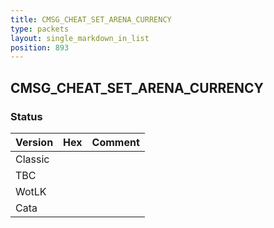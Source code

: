 ```yaml
---
title: CMSG_CHEAT_SET_ARENA_CURRENCY
type: packets
layout: single_markdown_in_list
position: 893
---
```


## CMSG_CHEAT_SET_ARENA_CURRENCY

### Status

Version | Hex | Comment
---------- | ---------- | ---------- 
Classic |  |  
TBC |  |  
WotLK |  |  
Cata |  |  
